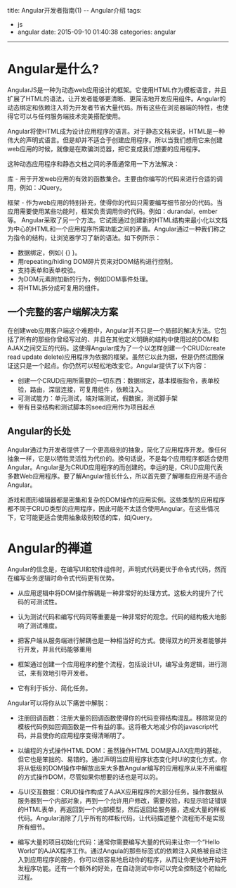 title: Angular开发者指南(1) -- Angular介绍
tags:
  - js
  - angular
date: 2015-09-10 01:40:38
categories: angular
---


# Angular是什么?

AngularJS是一种为动态web应用设计的框架。它使用HTML作为模板语言，并且扩展了HTML的语法，让开发者能够更清晰、更简洁地开发应用组件。Angular的动态绑定和依赖注入将为开发者节省大量代码。所有这些在浏览器端的特性，也使得它可以与任何服务端技术完美搭配使用。
<!-- more -->
Angular将使HTML成为设计应用程序的语言。对于静态文档来说，HTML是一种伟大的声明式语言。但是却并不适合于创建应用程序。所以当我们想用它来创建web应用的时候，就像是在欺骗浏览器，把它变成我们想要的应用程序。

这种动态应用程序和静态文档之间的矛盾通常用一下方法解决：

库 - 用于开发web应用的有效的函数集合。主要由你编写的代码来进行合适的调用，例如：JQuery。

框架 - 作为web应用的特别补充，使得你的代码只需要编写细节部分的代码。当应用需要使用某些功能时，框架负责调用你的代码。例如：durandal，ember等。
Angular采取了另一个方法。它试图通过创建新的HTML结构来最小化以文档为中心的HTML和一个应用程序所需功能之间的矛盾。Angular通过一种我们称之为指令的结构，让浏览器学习了新的语法。如下例所示：


* 数据绑定，例如{ {} }。
* 用repeating/hiding DOM碎片页来对DOM结构进行控制。
* 支持表单和表单校验。
* 为DOM元素附加新的行为，例如DOM事件处理。
* 将HTML拆分成可复用的组件。

## 一个完整的客户端解决方案

在创建web应用客户端这个难题中，Angular并不只是一个局部的解决方法。它包括了所有的那些你曾经写过的、并且在其他定义明确的结构中使用过的DOM和AJAX之间交互的代码。这使得Angular成为了一个以怎样创建一个CRUD(create read update delete)应用程序为依据的框架。虽然它以此为据，但是仍然试图保证这只是一个起点。你仍然可以轻松地改变它。Angular提供了以下内容：

* 创建一个CRUD应用所需要的一切东西：数据绑定，基本模板指令，表单校验，路由，深层连接，可复用组件，依赖注入。
* 可测试能力：单元测试，端对端测试，假数据，测试脚手架
* 带有目录结构和测试脚本的seed应用作为项目起点

## Angular的长处

Angular通过为开发者提供了一个更高级别的抽象，简化了应用程序开发。像任何抽象一样，它是以牺牲灵活性为代价的。换句话说，不是每个应用程序都适合使用Angular。Angular是为CRUD应用程序的而创建的。幸运的是，CRUD应用代表多数Web应用程序。要了解Angular擅长什么，所以首先要了解哪些应用是不适合Angular。

游戏和图形编辑器都是密集和复杂的DOM操作的应用实例。这些类型的应用程序都不同于CRUD类型的应用程序，因此可能不太适合使用Angular。在这些情况下，它可能更适合使用抽象级别较低的库，如jQuery。

# Angular的禅道

Angular的信念是，在编写UI和软件组件时，声明式代码更优于命令式代码，然而在编写业务逻辑时命令式代码更有优势。

* 从应用逻辑中将DOM操作解耦是一种非常好的处理方式。这极大的提升了代码的可测试性。 

* 认为测试代码和编写代码同等重要是一种非常好的观念。代码的结构极大地影响了测试难度。

* 把客户端从服务端进行解耦也是一种相当好的方式。使得双方的开发者能够并行开发，并且代码能够重用

* 框架通过创建一个应用程序的整个流程，包括设计UI，编写业务逻辑，进行测试，来有效地引导开发者。

* 它有利于拆分、简化任务。

Angular可以将你从以下痛苦中解脱：

* 注册回调函数：注册大量的回调函数使得你的代码变得结构混乱。移除常见的模板代码例如回调函数是一件有益的事。这将极大地减少你的javascript代码，并且使你的应用程序变得清晰明了。

* 以编程的方式操作HTML DOM：虽然操作HTML DOM是AJAX应用的基础，但它也是笨拙的、易错的。通过声明当应用程序状态变化时UI的变化方式，你将从低级的DOM操作中解放出来大多数Angular编写的应用程序从来不用编程的方式操作DOM，尽管如果你想要的话也是可以的。

* 与UI交互数据：CRUD操作构成了AJAX应用程序的大部分任务。操作数据从服务器到一个内部对象，再到一个允许用户修改，需要校验，和显示验证错误的HTML表单，再返回到一个内部模型，然后返回给服务器，造成大量的样板代码。Angular消除了几乎所有的样板代码，让代码描述整个流程而不是实现所有细节。

* 编写大量的项目初始化代码：通常你需要编写大量的代码来让你一个“Hello World”的AJAX程序工作。通过Angula的那些标签式的依赖注入风格被自动注入到应用程序的服务，你可以很容易地启动你的程序，从而让你更快地开始开发程序功能。还有一个额外的好处，在自动测试中你可以完全控制这个初始化过程。